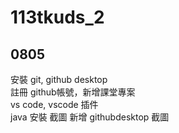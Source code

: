 # 113tkuds_2

## 0805
安裝 git, github desktop  
註冊 github帳號，新增課堂專案  
vs code, vscode 插件  
java 安裝  截圖
新增 githubdesktop 截圖